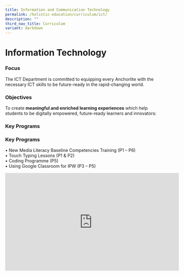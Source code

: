 ```yaml
---
title: Information and Communication Technology
permalink: /holistic-education/curriculum/ict/
description: ""
third_nav_title: Curriculum
variant: markdown
---
```

Information Technology
======================

### Focus

The ICT Department is committed to equipping every Anchorlite with the necessary ICT skills to be future-ready in the rapid-changing world.

### Objectives
To create **meaningful and enriched learning experiences** which help students to be digitally empowered, future-ready learners and innovators:

### Key Programs



### Key Programs

•	New Media Literacy Baseline Competencies Training (P1 – P6)<br>
•	Touch Typing Lessons (P1 &amp; P2)<br>
•	Coding Programme (P5)<br>
•	Using Google Classroom for IPW (P3 – P5)


<div class="bp-youtube">
<iframe width="560" height="315" src="https://www.youtube.com/embed/z3vu7NwxO1I" title="YouTube video player" frameborder="0" allow="accelerometer; autoplay; clipboard-write; encrypted-media; gyroscope; picture-in-picture" allowfullscreen=""></iframe>
</div>